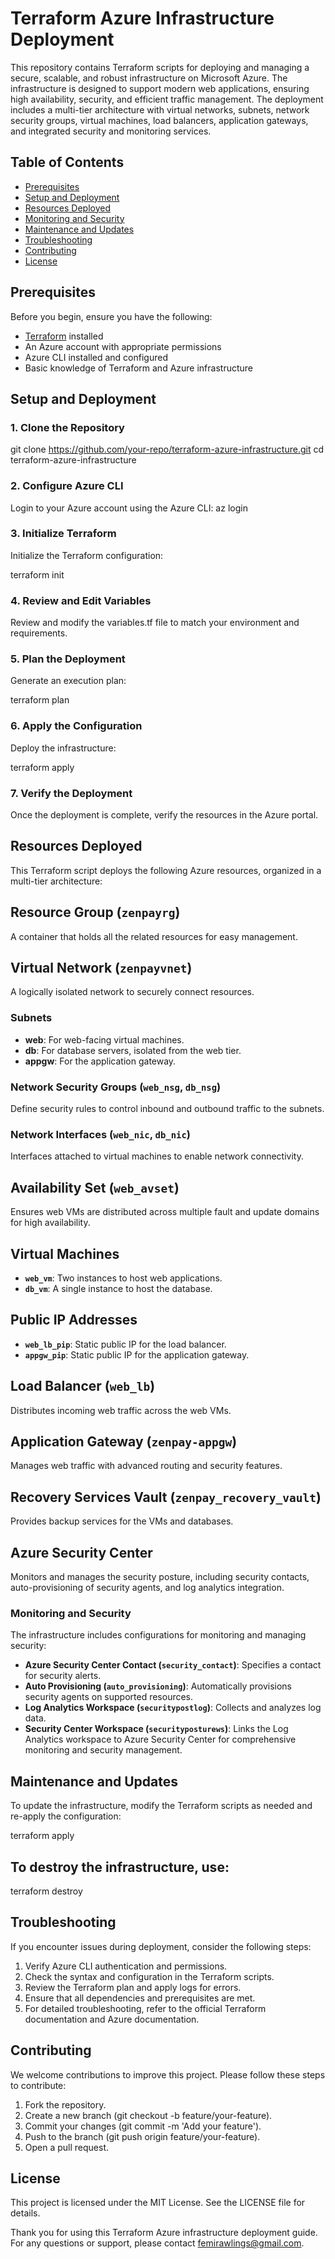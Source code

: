 # Terraform Azure Infrastructure Deployment

This repository contains Terraform scripts for deploying and managing a secure, scalable, and robust infrastructure on Microsoft Azure. The infrastructure is designed to support modern web applications, ensuring high availability, security, and efficient traffic management. The deployment includes a multi-tier architecture with virtual networks, subnets, network security groups, virtual machines, load balancers, application gateways, and integrated security and monitoring services.

## Table of Contents

- [Prerequisites](#prerequisites)
- [Setup and Deployment](#setup-and-deployment)
- [Resources Deployed](#resources-deployed)
- [Monitoring and Security](#monitoring-and-security)
- [Maintenance and Updates](#maintenance-and-updates)
- [Troubleshooting](#troubleshooting)
- [Contributing](#contributing)
- [License](#license)

## Prerequisites

Before you begin, ensure you have the following:

- [Terraform](https://www.terraform.io/downloads.html) installed
- An Azure account with appropriate permissions
- Azure CLI installed and configured
- Basic knowledge of Terraform and Azure infrastructure

## Setup and Deployment

### 1. Clone the Repository
git clone https://github.com/your-repo/terraform-azure-infrastructure.git
cd terraform-azure-infrastructure
### 2. Configure Azure CLI
Login to your Azure account using the Azure CLI:
az login

### 3. Initialize Terraform
Initialize the Terraform configuration:

terraform init
### 4. Review and Edit Variables
Review and modify the variables.tf file to match your environment and requirements.

### 5. Plan the Deployment
Generate an execution plan:

terraform plan
### 6. Apply the Configuration
Deploy the infrastructure:

terraform apply
### 7. Verify the Deployment
Once the deployment is complete, verify the resources in the Azure portal.

## Resources Deployed
This Terraform script deploys the following Azure resources, organized in a multi-tier architecture:

## Resource Group (`zenpayrg`)
A container that holds all the related resources for easy management.

## Virtual Network (`zenpayvnet`)
A logically isolated network to securely connect resources.

### Subnets
- **web**: For web-facing virtual machines.
- **db**: For database servers, isolated from the web tier.
- **appgw**: For the application gateway.

### Network Security Groups (`web_nsg`, `db_nsg`)
Define security rules to control inbound and outbound traffic to the subnets.

### Network Interfaces (`web_nic`, `db_nic`)
Interfaces attached to virtual machines to enable network connectivity.

## Availability Set (`web_avset`)
Ensures web VMs are distributed across multiple fault and update domains for high availability.

## Virtual Machines
- **`web_vm`**: Two instances to host web applications.
- **`db_vm`**: A single instance to host the database.

## Public IP Addresses
- **`web_lb_pip`**: Static public IP for the load balancer.
- **`appgw_pip`**: Static public IP for the application gateway.

## Load Balancer (`web_lb`)
Distributes incoming web traffic across the web VMs.

## Application Gateway (`zenpay-appgw`)
Manages web traffic with advanced routing and security features.

## Recovery Services Vault (`zenpay_recovery_vault`)
Provides backup services for the VMs and databases.

## Azure Security Center
Monitors and manages the security posture, including security contacts, auto-provisioning of security agents, and log analytics integration.

### Monitoring and Security
The infrastructure includes configurations for monitoring and managing security:

- **Azure Security Center Contact (`security_contact`)**: Specifies a contact for security alerts.
- **Auto Provisioning (`auto_provisioning`)**: Automatically provisions security agents on supported resources.
- **Log Analytics Workspace (`securitypostlog`)**: Collects and analyzes log data.
- **Security Center Workspace (`securityposturews`)**: Links the Log Analytics workspace to Azure Security Center for comprehensive monitoring and security management.

## Maintenance and Updates
To update the infrastructure, modify the Terraform scripts as needed and re-apply the configuration:

terraform apply

## To destroy the infrastructure, use:
terraform destroy

## Troubleshooting
If you encounter issues during deployment, consider the following steps:

1. Verify Azure CLI authentication and permissions.
2. Check the syntax and configuration in the Terraform scripts.
3. Review the Terraform plan and apply logs for errors.
4. Ensure that all dependencies and prerequisites are met.
5. For detailed troubleshooting, refer to the official Terraform documentation and Azure documentation.

## Contributing
We welcome contributions to improve this project. Please follow these steps to contribute:

1. Fork the repository.
2. Create a new branch (git checkout -b feature/your-feature).
3. Commit your changes (git commit -m 'Add your feature').
4. Push to the branch (git push origin feature/your-feature).
5. Open a pull request.
   
## License
This project is licensed under the MIT License. See the LICENSE file for details.

Thank you for using this Terraform Azure infrastructure deployment guide. For any questions or support, please contact femirawlings@gmail.com.
